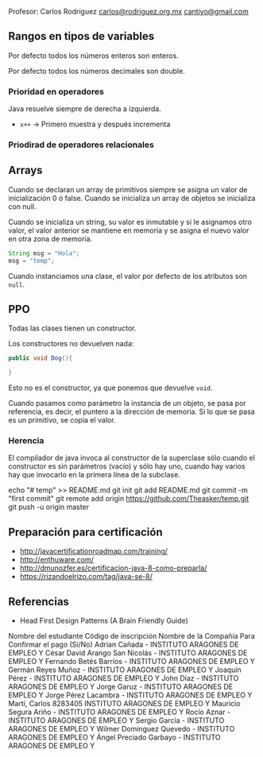 Profesor: Carlos Rodríguez
carlos@rodriguez.org.mx
cantiyo@gmail.com


## Rangos en tipos de variables
Por defecto todos los números enteros son enteros.

Por defecto todos los números decimales son double.

### Prioridad en operadores

Java resuelve siempre de derecha a izquierda.

  * `x++` -> Primero muestra y después incrementa

### Priodirad de operadores relacionales

## Arrays

Cuando se declaran un array de primitivos siempre se asigna un valor de inicialización 0 ó false. Cuando se inicializa un array de objetos se inicializa con null.

Cuando se inicializa un string, su valor es inmutable y si le asignamos otro valor, el valor anterior se mantiene en memoria y se asigna el nuevo valor en otra zona de memoria.

```java
String msg = "Hola";
msg = "temp";
```

Cuando instanciamos una clase, el valor por defecto de los atributos son `null`.

## PPO

Todas las clases tienen un constructor.

Los constructores no devuelven nada:

```java
public void Dog(){

}
```

Esto no es el constructor, ya que ponemos que devuelve `void`.

Cuando pasamos como parámetro la instancia de un objeto, se pasa por referencia, es decir, el puntero a la dirección de memoria. Si lo que se pasa es un primitivo, se copia el valor.

### Herencia

El compilador de java invoca al constructor de la superclase sólo cuando el constructor es sin parámetros (vacío) y sólo hay uno, cuando hay varios hay que invocarlo en la primera línea de la subclase.

echo "# temp" >> README.md
git init
git add README.md
git commit -m "first commit"
git remote add origin https://github.com/Theasker/temp.git
git push -u origin master

## Preparación para certificación 

  * http://javacertificationroadmap.com/training/
  * http://enthuware.com/
  * http://dmunozfer.es/certificacion-java-8-como-preparla/
  * https://rizandoelrizo.com/tag/java-se-8/

## Referencias

  * Head First Design Patterns (A Brain Friendly Guide)



Nombre del estudiante	Código de inscripción	Nombre de la Compañía	Para Confirmar el pago (Si/No)
Adrian Cañada	-	INSTITUTO ARAGONES DE EMPLEO	Y
César David Arango San Nicolás	-	INSTITUTO ARAGONES DE EMPLEO	Y
Fernando Betés Barrios	-	INSTITUTO ARAGONES DE EMPLEO	Y
Germán Reyes Muñoz	-	INSTITUTO ARAGONES DE EMPLEO	Y
Joaquín Pérez	-	INSTITUTO ARAGONES DE EMPLEO	Y
John Díaz	-	INSTITUTO ARAGONES DE EMPLEO	Y
Jorge Garuz	-	INSTITUTO ARAGONES DE EMPLEO	Y
Jorge Pérez Lacambra	-	INSTITUTO ARAGONES DE EMPLEO	Y
Martí, Carlos	8283405	INSTITUTO ARAGONES DE EMPLEO	Y
Mauricio Segura Ariño	-	INSTITUTO ARAGONES DE EMPLEO	Y
Rocío Aznar	-	INSTITUTO ARAGONES DE EMPLEO	Y
Sergio García	-	INSTITUTO ARAGONES DE EMPLEO	Y
Wilmer Dominguez Quevedo	-	INSTITUTO ARAGONES DE EMPLEO	Y
Ángel Preciado Garbayo	-	INSTITUTO ARAGONES DE EMPLEO	Y